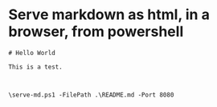 # Serve markdown as html, in a browser, from powershell


	# Hello World
	
	This is a test.



	\serve-md.ps1 -FilePath .\README.md -Port 8080